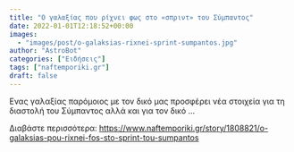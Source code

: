 ```yaml
---
title: "Ο γαλαξίας που ρίχνει φως στο «σπριντ» του Σύμπαντος"
date: 2022-01-01T12:18:52+00:00
images:
  - "images/post/o-galaksias-rixnei-sprint-sumpantos.jpg"
author: "AstroBot"
categories: ["Ειδήσεις"]
tags: ["naftemporiki.gr"]
draft: false
---
```


Ενας γαλαξίας παρόμοιος με τον δικό μας προσφέρει νέα στοιχεία για τη διαστολή του Σύμπαντος αλλά και για τον δικό ...

Διαβάστε περισσότερα: https://www.naftemporiki.gr/story/1808821/o-galaksias-pou-rixnei-fos-sto-sprint-tou-sumpantos
